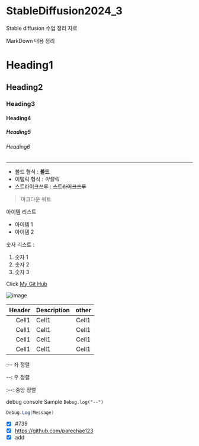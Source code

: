 # StableDiffusion2024_3
Stable diffusion 수업 정리 자료
















MarkDown 내용 정리

<!-- Heading -->

# Heading1
## Heading2
### Heading3
#### Heading4
##### Heading5
###### Heading6

<!-- Line -->

---
<!-- Text Attributes-->

+ 볼드 형식 : **볼드**
+ 이탤릭 형식 : *이탤릭*
+ 스트라이크쓰루 : ~~스트라이크쓰루~~

<!-- Quote -->
> 마크다운 쿼트

<!-- Bullet LIst -->
아이템 리스트
+ 아이템 1
+ 아이템 2

<!-- Numbered LIst -->
숫자 리스트 :

1. 숫자 1
2. 숫자 2
3. 숫자 3

<!--Link-->
Click [My Git Hub](https://github.com/parechae123)

<!-- Image = ![image](URL) -->
![image](https://encrypted-tbn0.gstatic.com/images?q=tbn:ANd9GcRJPJQw5wn-SmVIpy6CAakvOYNbsLPfVXGgCpIVaPlDDPJjHihq-RpjgFcN_CtZwYxwDPw&usqp=CAU)

<!-- Table -->
|Header|Description|other|
|--:|:--|:--:|
|Cell1|Cell1|Cell1|
|Cell1|Cell1|Cell1|
|Cell1|Cell1|Cell1|
|Cell1|Cell1|Cell1|

:--     좌 정렬

--:     우 정렬

:--:    중앙 정렬

<!-- Code -->

debug console Sample `Debug.log("--")`

```C#
Debug.Log(Message)
```
<!-- TodoList GitHub 문법-->
- [X] #739
- [X] https://github.com/parechae123
- [X] add